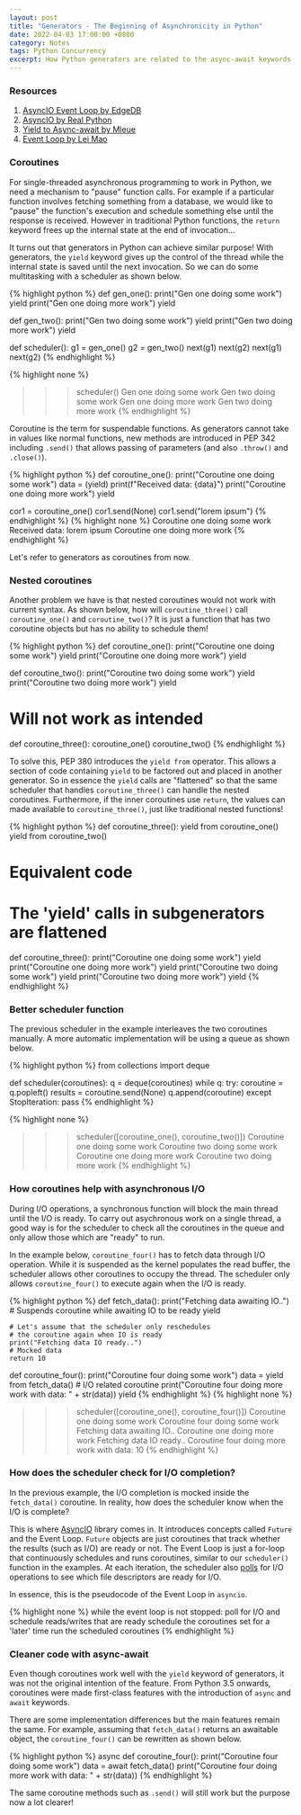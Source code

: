 ```yaml
---
layout: post
title: "Generators - The Beginning of Asynchronicity in Python"
date: 2022-04-03 17:00:00 +0800
category: Notes
tags: Python Concurrency
excerpt: How Python generators are related to the async-await keywords.
---
```


### Resources

1. [AsyncIO Event Loop by EdgeDB](https://www.youtube.com/watch?v=E7Yn5biBZ58&list=FLQyA0IDUNh2fQuGTZ2CEjug&index=3)
2. [AsyncIO by Real Python](https://realpython.com/async-io-python/)
3. [Yield to Async-await by Mleue](https://mleue.com/posts/yield-to-async-await/)
4. [Event Loop by Lei Mao](https://leimao.github.io/blog/Python-AsyncIO-Event-Loop/)

### Coroutines

For single-threaded asynchronous programming to work in Python, we need a mechanism to "pause" function calls. For example if a particular function involves fetching something from a database, we would like to "pause" the function's execution and schedule something else until the response is received. However in traditional Python functions, the `return` keyword frees up the internal state at the end of invocation...

It turns out that generators in Python can achieve similar purpose! With generators, the `yield` keyword gives up the control of the thread while the internal state is saved until the next invocation. So we can do some multitasking with a scheduler as shown below.

{% highlight python %}
def gen_one():
    print("Gen one doing some work")
    yield
    print("Gen one doing more work")
    yield

def gen_two():
    print("Gen two doing some work")
    yield
    print("Gen two doing more work")
    yield

def scheduler():
    g1 = gen_one()
    g2 = gen_two()
    next(g1)
    next(g2)
    next(g1)
    next(g2)
{% endhighlight %}

{% highlight none %}
>>> scheduler()
Gen one doing some work
Gen two doing some work
Gen one doing more work
Gen two doing more work
{% endhighlight %}

Coroutine is the term for suspendable functions. As generators cannot take in values like normal functions, new methods are introduced in PEP 342 including `.send()` that allows passing of parameters (and also `.throw()` and `.close()`).

{% highlight python %}
def coroutine_one():
    print("Coroutine one doing some work")
    data = (yield)
    print(f"Received data: {data}")
    print("Coroutine one doing more work")
    yield

cor1 = coroutine_one()
cor1.send(None)
cor1.send("lorem ipsum")
{% endhighlight %}
{% highlight none %}
Coroutine one doing some work
Received data: lorem ipsum
Coroutine one doing more work
{% endhighlight %}

Let's refer to generators as coroutines from now.

### Nested coroutines

Another problem we have is that nested coroutines would not work with current syntax. As shown below, how will `coroutine_three()` call `coroutine_one()` and `coroutine_two()`? It is just a function that has two coroutine objects but has no ability to schedule them!

{% highlight python %}
def coroutine_one():
    print("Coroutine one doing some work")
    yield
    print("Coroutine one doing more work")
    yield

def coroutine_two():
    print("Coroutine two doing some work")
    yield
    print("Coroutine two doing more work")
    yield

# Will not work as intended
def coroutine_three():
    coroutine_one()
    coroutine_two()
{% endhighlight %}

To solve this, PEP 380 introduces the `yield from` operator. This allows a section of code containing `yield` to be factored out and placed in another generator. So in essence the `yield` calls are "flattened" so that the same scheduler that handles `coroutine_three()` can handle the nested coroutines. Furthermore, if the inner coroutines use `return`, the values can made available to `coroutine_three()`, just like traditional nested functions!

{% highlight python %}
def coroutine_three():
    yield from coroutine_one()
    yield from coroutine_two()

# Equivalent code
# The 'yield' calls in subgenerators are flattened
def coroutine_three():
    print("Coroutine one doing some work")
    yield
    print("Coroutine one doing more work")
    yield
    print("Coroutine two doing some work")
    yield
    print("Coroutine two doing more work")
    yield
{% endhighlight %}

### Better scheduler function

The previous scheduler in the example interleaves the two coroutines manually. A more automatic implementation will be using a queue as shown below.

{% highlight python %}
from collections import deque

def scheduler(coroutines):
    q = deque(coroutines)
    while q:
        try:
            coroutine = q.popleft()
            results = coroutine.send(None)
            q.append(coroutine)
        except StopIteration:
            pass
{% endhighlight %}

{% highlight none %}
>>> scheduler([coroutine_one(), coroutine_two()])
Coroutine one doing some work
Coroutine two doing some work
Coroutine one doing more work
Coroutine two doing more work
{% endhighlight %}

### How coroutines help with asynchronous I/O

During I/O operations, a synchronous function will block the main thread until the I/O is ready. To carry out asychronous work on a single thread, a good way is for the scheduler to check all the coroutines in the queue and only allow those which are "ready" to run.

In the example below, `coroutine_four()` has to fetch data through I/O operation. While it is suspended as the kernel populates the read buffer, the scheduler allows other coroutines to occupy the thread. The scheduler only allows `coroutine_four()` to execute again when the I/O is ready.

{% highlight python %}
def fetch_data():
    print("Fetching data awaiting IO..")
    # Suspends coroutine while awaiting IO to be ready
    yield

    # Let's assume that the scheduler only reschedules
    # the coroutine again when IO is ready
    print("Fetching data IO ready..")
    # Mocked data
    return 10

def coroutine_four():
    print("Coroutine four doing some work")
    data = yield from fetch_data() # I/O related coroutine
    print("Coroutine four doing more work with data: " + str(data))
    yield
{% endhighlight %}
{% highlight none %}
>>> scheduler([coroutine_one(), coroutine_four()])
Coroutine one doing some work
Coroutine four doing some work
Fetching data awaiting IO..
Coroutine one doing more work
Fetching data IO ready..
Coroutine four doing more work with data: 10
{% endhighlight %}

### How does the scheduler check for I/O completion?

In the previous example, the I/O completion is mocked inside the `fetch_data()` coroutine. In reality, how does the scheduler know when the I/O is complete?

This is where [AsyncIO](https://docs.python.org/3/library/asyncio.html) library comes in. It introduces concepts called `Future` and the Event Loop. `Future` objects are just coroutines that track whether the results (such as I/O) are ready or not. The Event Loop is just a for-loop that continuously schedules and runs coroutines, similar to our `scheduler()` function in the examples. At each iteration, the scheduler also [polls](https://man7.org/linux/man-pages/man2/poll.2.html) for I/O operations to see which file descriptors are ready for I/O.

In essence, this is the pseudocode of the Event Loop in `asyncio`.

{% highlight none %}
while the event loop is not stopped:
    poll for I/O and schedule reads/writes that are ready
    schedule the coroutines set for a 'later' time
    run the scheduled coroutines
{% endhighlight %}

### Cleaner code with async-await

Even though coroutines work well with the `yield` keyword of generators, it was not the original intention of the feature. From Python 3.5 onwards, coroutines were made first-class features with the introduction of `async` and `await` keywords.

There are some implementation differences but the main features remain the same. For example, assuming that `fetch_data()` returns an awaitable object, the `coroutine_four()` can be rewritten as shown below.

{% highlight python %}
async def coroutine_four():
    print("Coroutine four doing some work")
    data = await fetch_data()
    print("Coroutine four doing more work with data: " + str(data))
{% endhighlight %}

The same coroutine methods such as `.send()` will still work but the purpose now a lot clearer!
